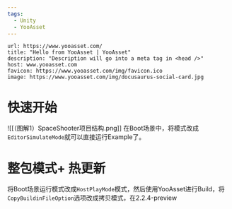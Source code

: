 ```yaml
---
tags:
  - Unity
  - YooAsset
---
```


```cardlink
url: https://www.yooasset.com/
title: "Hello from YooAsset | YooAsset"
description: "Description will go into a meta tag in <head />"
host: www.yooasset.com
favicon: https://www.yooasset.com/img/favicon.ico
image: https://www.yooasset.com/img/docusaurus-social-card.jpg
```

# 快速开始

![[（图解1）SpaceShooter项目结构.png]]
在Boot场景中，将模式改成`EditorSimulateMode`就可以直接运行Example了。

# 整包模式+ 热更新

将Boot场景运行模式改成`HostPlayMode`模式，然后使用YooAsset进行Build，将`CopyBuildinFileOption`选项改成拷贝模式，在2.2.4-preview
